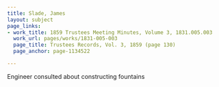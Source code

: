```yaml
---
title: Slade, James
layout: subject
page_links:
- work_title: 1859 Trustees Meeting Minutes, Volume 3, 1831.005.003
  work_url: pages/works/1831-005-003
  page_title: Trustees Records, Vol. 3, 1859 (page 130)
  page_anchor: page-1134522

---
```

<p>Engineer consulted about constructing fountains</p>